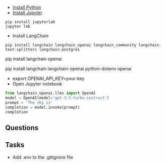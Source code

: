 
- [Install Python](https://wiki.python.org/moin/BeginnersGuide/Download)
- [Install Jupyter](https://jupyter.org/install)

```
pip install jupyterlab
jupyter lab
```

- Install LangChain

```
pip install langchain langchain_openai langchain_community langchain-text-splitters langchain-postgres
```

pip install langchain openai

pip install langchain langchain-openai python-dotenv openai


- export OPENAI_API_KEY=your-key
- Open Jupyter notebook


```python
from langchain_openai.llms import OpenAI
model = OpenAI(model='​​gpt-3.5-turbo-instruct')
prompt = 'The sky is'
completion = model.invoke(prompt) 
completion
```

## Questions




## Tasks

- Add .env to the .gitignore file

